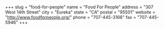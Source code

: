 +++
slug = "food-for-people"
name = "Food For People"
address = "307 West 14th Street"
city = "Eureka"
state = "CA"
postal = "95501"
website = "http://www.foodforpeople.org/"
phone = "707-445-3166"
fax = "707-445-5946"
+++
